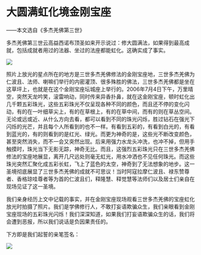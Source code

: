 # 大圆满虹化境金刚宝座

——本文选自《多杰羌佛第三世》

多杰羌佛第三世云高益西诺布顶圣如来开示说过：修大圆满法，如果得到最高成就，包括成就者用过的法器、坐过的法座都能虹化。这确实成了事实。

![](https://cdn.jsdelivr.net/gh/gxlist/image/大圆满虹化境金刚宝座/202204171349167.png)

照片上放光的星点所在的地方是三世多杰羌佛修法的金刚宝座地，三世多杰羌佛为仁波且、法师、喇嘛们举行的内密灌顶、很多殊胜的佛法，三世多杰羌佛都是坐在这草坪上，也就是在这个金刚宝座坛城座上举行的。2006年7月4日下午，万里晴空，突然天龙吟笑，滚雷响动，同时传来异香扑鼻，就在这金刚宝座，顿时虹化出几千颗五彩珠光，这些五彩珠光不仅呈现各种不同的颜色，而且还不停的变化闪动，有的在一叶细草尖上，有的在草根上，有的在草中间，而有的则在草丛空间。无论或远或近、从什么方向去看，都可以看到不同的珠光闪烁，胜过钻石在强光下闪烁的光芒，并且每个人所看到的也不一样。有看到五彩的，有看到白光的，有看到蓝光的，有的则看到的是红光、绿光。而更为神奇的是，这些光不断改变颜色，甚至突然消失，而不一会又突然出现。后来用强力水龙头冲洗，也冲不掉，但用手触摸时，珠光当下无影无踪，神奇无比。而且，这强烈五彩珠光只在三世多杰羌佛修法的宝座地展显，离开几尺远处则毫无虹光，用水冲洒也不见任何珠光。而这些珠光突然汇聚化成五彩长虹，飞上了蓝色的太空，神奇到了无法想象的地步。这一圣境彻底展显了三世多杰羌佛的成就不可思议！当时阿寇拉摩仁波且、禄东赞尊者、香格琼哇尊者等为首的仁波且们，释隆慧、释觉慧等法师们以及居士们亲自在现场见证了这一圣境。

我们亲身经历上文中记载的事实，并在金刚宝座现场观看三世多杰羌佛的宝座虹化放光时拍摄了照片。我们是学佛修行人，不敢打妄语欺骗众生，我们亲眼看到金刚宝座现场的五彩珠光闪烁！我们深深知道，如果我们打妄语欺骗众生的话，我们将会遭到恶报，所以我们说话是负因果责任的。

下方即是我们起誓的亲笔签名：

![](https://cdn.jsdelivr.net/gh/gxlist/image/%E5%A4%A7%E5%9C%86%E6%BB%A1%E8%99%B9%E5%8C%96%E5%A2%83%E9%87%91%E5%88%9A%E5%AE%9D%E5%BA%A7/202204171350571.png)